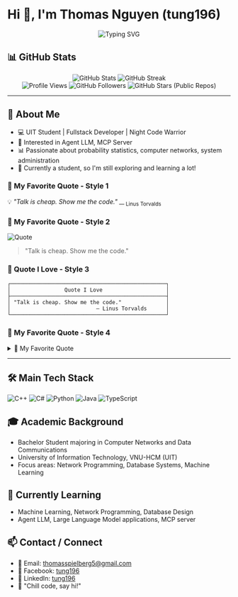 # Hi 👋, I'm Thomas Nguyen (tung196)
<div align="center">
  <img src="https://readme-typing-svg.demolab.com/?lines=Welcome+to+my+GitHub!;Fullstack+Developer;Algorithm+Enthusiast;AI+Enjoyer;Let's+build+something+awesome!&center=true&width=500&height=40" alt="Typing SVG" />
</div>

## 📊 GitHub Stats
<div align="center">
  <img src="https://github-readme-stats.vercel.app/api?username=thomasNguyen-196&show_icons=true&theme=radical" alt="GitHub Stats" />
  <img src="https://github-readme-streak-stats.herokuapp.com?user=thomasNguyen-196&theme=radical" alt="GitHub Streak" />
</div>

<div align="center">
  <img src="https://komarev.com/ghpvc/?username=thomasNguyen-196&color=blue" alt="Profile Views" />
  <img src="https://img.shields.io/github/followers/thomasNguyen-196?style=social" alt="GitHub Followers" />
  <img src="https://img.shields.io/github/stars/thomasNguyen-196?style=social" alt="GitHub Stars (Public Repos)" />
</div>

---

## 🚀 About Me
- 💻 UIT Student | Fullstack Developer | Night Code Warrior
- 🤖 Interested in Agent LLM, MCP Server
- 📊 Passionate about probability statistics, computer networks, system administration
- 🌱 Currently a student, so I'm still exploring and learning a lot!

### 💬 My Favorite Quote - Style 1
💡 _"Talk is cheap. Show me the code."_
<sub>— Linus Torvalds</sub>

### 💬 My Favorite Quote - Style 2
![Quote](https://img.shields.io/badge/Favorite%20Quote-💭-blue?style=for-the-badge)
> "Talk is cheap. Show me the code."

### 💬 Quote I Love - Style 3
```
┌─────────────────────────────────────────────────┐
│                 Quote I Love                    │
├─────────────────────────────────────────────────┤
│ "Talk is cheap. Show me the code."              │
│                           — Linus Torvalds      │
└─────────────────────────────────────────────────┘
```

### 💬 My Favorite Quote - Style 4
<details>
<summary>💬 My Favorite Quote</summary>

> "Talk is cheap. Show me the code."  
> — Linus Torvalds

</details>

---

## 🛠️ Main Tech Stack
![C++](https://img.shields.io/badge/-C++-00599C?logo=c%2b%2b&logoColor=white)
![C#](https://img.shields.io/badge/-C%23-239120?logo=c-sharp&logoColor=white)
![Python](https://img.shields.io/badge/-Python-3776AB?logo=python&logoColor=white)
![Java](https://img.shields.io/badge/-Java-b07219?logo=java&logoColor=white)
![TypeScript](https://img.shields.io/badge/-TypeScript-3178C6?logo=typescript&logoColor=white)

## 🎓 Academic Background
- Bachelor Student majoring in Computer Networks and Data Communications
- University of Information Technology, VNU-HCM (UIT)
- Focus areas: Network Programming, Database Systems, Machine Learning

## 🌱 Currently Learning
- Machine Learning, Network Programming, Database Design
- Agent LLM, Large Language Model applications, MCP server

## 📫 Contact / Connect
- 📧 Email: thomasspielberg5@gmail.com
- 📘 Facebook: [tung196](https://www.facebook.com/tung196/)
- 💼 LinkedIn: [tung196](https://www.linkedin.com/in/tung196/)
- 💬 "Chill code, say hi!"
